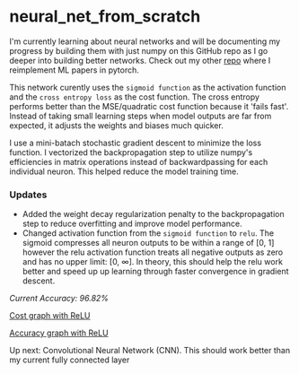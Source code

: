 # neural_net_from_scratch

I'm currently learning about neural networks and will be documenting my progress by building them with just numpy on this GitHub repo as I go deeper into building better networks. Check out my other [repo]() where I reimplement ML papers in pytorch.

This network curently uses the `sigmoid function` as the activation function and the `cross entropy loss` as the cost function. The cross entropy performs better than the MSE/quadratic cost function because it 'fails fast'. Instead of taking small learning steps when model outputs are far from expected, it adjusts the weights and biases much quicker. 

I use a mini-batach stochastic gradient descent to minimize the loss function. I vectorized the backpropagation step to utilize numpy's efficiencies in matrix operations instead of backwardpassing for each individual neuron. This helped reduce the model training time.

### Updates
- Added the weight decay regularization penalty to the backpropagation step to reduce overfitting and improve model performance.
- Changed activation function from the `sigmoid function` to `relu`. The sigmoid compresses all neuron outputs to be within a range of [0, 1] however the relu activation function treats all negative outputs as zero and has no upper limit: [0, ∞]. In theory, this should help the relu work better and speed up up learning through faster convergence in gradient descent.

*Current Accuracy: 96.82%*

[Cost graph with ReLU](relu_cost.png)

[Accuracy graph with ReLU](relu_accuracy.png)

Up next: Convolutional Neural Network (CNN). This should work better than my current fully connected layer
